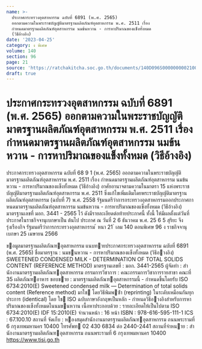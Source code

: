 ```yaml
---
name: >-
  ประกาศกระทรวงอุตสาหกรรม ฉบับที่ 6891 (พ.ศ. 2565)
  ออกตามความในพระราชบัญญัติมาตรฐานผลิตภัณฑ์อุตสาหกรรม พ.ศ. 2511 เรื่อง
  กำหนดมาตรฐานผลิตภัณฑ์อุตสาหกรรม นมข้นหวาน - การหาปริมาณของแข็งทั้งหมด
  (วิธีอ้างอิง)
date: '2023-04-25'
category: ง พิเศษ
volume: 140
section: 96
page: 21
source: 'https://ratchakitcha.soc.go.th/documents/140D096S0000000002100.pdf'
draft: true
---
```


# ประกาศกระทรวงอุตสาหกรรม ฉบับที่ 6891 (พ.ศ. 2565) ออกตามความในพระราชบัญญัติมาตรฐานผลิตภัณฑ์อุตสาหกรรม พ.ศ. 2511 เรื่อง กำหนดมาตรฐานผลิตภัณฑ์อุตสาหกรรม นมข้นหวาน - การหาปริมาณของแข็งทั้งหมด (วิธีอ้างอิง)

ประกาศกระทรวงอุตสาหกรรม ฉบับที่ 68 9 1 (พ.ศ. 2565) ออกตามความในพระราชบัญญัติมาตรฐานผลิตภัณฑ์อุตสาหกรรม พ.ศ. 2511 เรื่อง กำหนดมาตรฐานผลิตภัณฑ์อุตสาหกรรม นมข้นหวาน - การหาปริมาณของแข็งทั้งหมด (วิธีอ้างอิง) อาศัยอานาจตามความในมาตรา 15 แห่งพระราชบัญญัติมาตรฐานผลิตภัณฑ์อุตสาหกรรม พ.ศ. 2511 ซึ่งแก้ไขเพิ่มเติมโดยพระราชบัญญัติมาตรฐานผลิตภัณฑ์อุตสาหกรรม (ฉบับที่ 7) พ.ศ. 2558 รัฐมนตรีว่าการกระทรวงอุตสาหกรรมออกประกาศกาหนดมาตรฐานผลิตภัณฑ์อุตสาหกรรม นมข้นหวาน - การหาปริมาณของแข็งทั้งหมด (วิธีอ้างอิง) มาตรฐานเลขที่ มอก. 3441 - 2565 ไว้ ดังมีรายละเอียดต่อท้ายประกาศนี้ ทั้งนี้ ให้มีผลตั้งแต่วันที่ประกาศในราชกิจจานุเบกษาเป็น ต้นไป ประกาศ ณ วันที่ 2 6 ธันวาคม พ.ศ. 25 6 5 สุริยะ จึงรุ่งเรืองกิจ รัฐมนตรีว่าการกระทรวงอุตสาหกรรม ้ หนา 21 ่ เลม 140 ตอนพิเศษ 96 ง ราชกิจจานุเบกษา 25 เมษายน 2566

ขอมูลมาตรฐานผลิตภัณฑอุตสาหกรรม แนบทายประกาศกระทรวงอุตสาหกรรม ฉบับที่ 6891 (พ.ศ. 2565) ชื่อมาตรฐาน : นมขนหวาน - การหาปริมาณของแข็งทั้งหมด (วิธีอางอิง) SWEETENED CONDENSED MILK - DETERMINATION OF TOTAL SOLIDS CONTENT (REFERENCE METHOD) มาตรฐานเลขที่ : มอก. 3441-2565 ผู้จัดทํา : สํานักงานมาตรฐานผลิตภัณฑอุตสาหกรรม กรรมการวิชาการ : คณะกรรมการวิชาการรายสาขา คณะที่ 35 ผลิตภัณฑอาหาร ขอบขาย : มาตรฐานผลิตภัณฑอุตสาหกรรมนี้ - กําหนดขึ้นโดยรับ ISO 6734:2010(E) Sweetened condensed milk — Determination of total solids content (Reference method) มาใช โดยวิธีพิมพซ้ํา (reprinting) ในระดับเหมือนกันทุกประการ (identical) โดย ใช ISO ฉบับภาษาอังกฤษเป็นหลัก - กําหนดวิธีอางอิงสําหรับการหาปริมาณของแข็งทั้งหมดในนมขนหวาน เนื้อหาประกอบด้วย : รายละเอียดให้เป็นไปตาม ISO 6734:2010(E) IDF 15:2010(E) จํานวนหน้า : 16 หน้า ISBN : 978-616-595-111-1 ICS : 67.100.10 สถานที่ จัดเก็บ : หองสมุดสํานักงานมาตรฐานผลิตภัณฑอุตสาหกรรม ถนนพระรามที่ 6 กรุงเทพมหานคร 10400 โทรศัพท 02 430 6834 ต่อ 2440-2441 สถานที่จําหนาย : สํานักงานมาตรฐานผลิตภัณฑอุตสาหกรรม ถนนพระรามที่ 6 กรุงเทพมหานคร 10400 https://www.tisi.go.th

